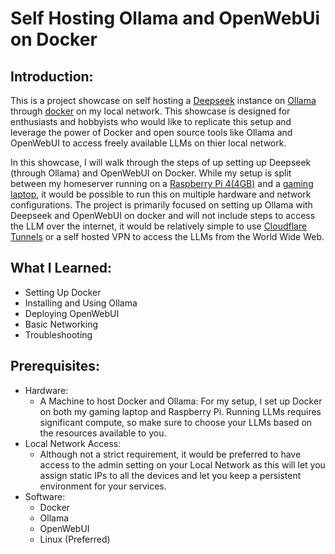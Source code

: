 # Self Hosting Ollama and OpenWebUi on Docker

## Introduction:

This is a project showcase on self hosting a [Deepseek](https://www.deepseek.com/) instance on [Ollama](https://ollama.com/) through [docker](https://www.docker.com/) on my local network. This showcase is designed for enthusiasts and hobbyists who would like to replicate this setup and leverage the power of Docker and open source tools like Ollama and OpenWebUI to access freely available LLMs on thier local network.

In this showcase, I will walk through the steps of up setting up Deepseek (through Ollama) and OpenWebUI on Docker. While my setup is split between my homeserver running on a [Raspberry Pi 4(4GB)](https://www.raspberrypi.com/products/raspberry-pi-4-model-b/) and a [gaming laptop](https://rog.asus.com/laptops/rog-zephyrus/rog-zephyrus-g15-2022-series/), it would be possible to run this on multiple hardware and network configurations. The project is primarily focused on setting up Ollama with Deepseek and OpenWebUI on docker and will not include steps to access the LLM over the internet, it would be relatively simple to use [Cloudflare Tunnels](https://developers.cloudflare.com/cloudflare-one/connections/connect-networks/) or a self hosted VPN to access the LLMs from the World Wide Web.

## What I Learned:
- Setting Up Docker
- Installing and Using Ollama
- Deploying OpenWebUI
- Basic Networking
- Troubleshooting

## Prerequisites:
- Hardware:
  - A Machine to host Docker and Ollama: For my setup, I set up Docker on both my gaming laptop and Raspberry Pi. Running LLMs requires significant compute, so make sure to choose your LLMs based on the resources available to you.
- Local Network Access:
  - Although not a strict requirement, it would be preferred to have access to the admin setting on your Local Network as this will let you assign static IPs to all the devices and let you keep a persistent environment for your services.
- Software:
  - Docker
  - Ollama
  - OpenWebUI
  - Linux (Preferred)

    
